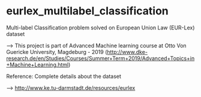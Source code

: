 # eurlex_multilabel_classification
Multi-label Classification problem solved on European Union Law (EUR-Lex) dataset

--> This project is part of Advanced Machine learning course at Otto Von Guericke University, Magdeburg - 2019 
(http://www.dke-research.de/en/Studies/Courses/Summer+Term+2019/Advanced+Topics+in+Machine+Learning.html)



Reference: Complete details about the dataset

--> http://www.ke.tu-darmstadt.de/resources/eurlex
